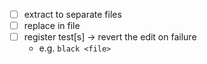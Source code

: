 - [ ] extract to separate files
- [ ] replace in file
- [ ] register test[s] -> revert the edit on failure
  - e.g. `black <file>`
